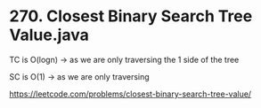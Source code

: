 # 270. Closest Binary Search Tree Value.java

TC is O(logn) -> as we are only traversing the 1 side of the tree

SC is O(1) -> as we are only traversing

https://leetcode.com/problems/closest-binary-search-tree-value/
